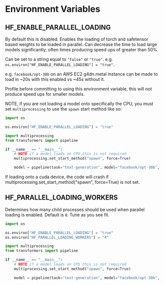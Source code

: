 <!--Copyright 2020 The HuggingFace Team. All rights reserved.

Licensed under the Apache License, Version 2.0 (the "License"); you may not use this file except in compliance with
the License. You may obtain a copy of the License at

http://www.apache.org/licenses/LICENSE-2.0

Unless required by applicable law or agreed to in writing, software distributed under the License is distributed on
an "AS IS" BASIS, WITHOUT WARRANTIES OR CONDITIONS OF ANY KIND, either express or implied. See the License for the
specific language governing permissions and limitations under the License.

⚠️ Note that this file is in Markdown but contain specific syntax for our doc-builder (similar to MDX) that may not be
rendered properly in your Markdown viewer.

-->

# Environment Variables

## HF_ENABLE_PARALLEL_LOADING

By default this is disabled. Enables the loading of torch and safetensor based weights to be loaded in parallel. Can decrease the time to load large models significantly, often times producing speed ups of greater than 50%.

Can be set to a string equal to `"false"` or `"true"`. e.g. `os.environ["HF_ENABLE_PARALLEL_LOADING"] = "true"`.

e.g. `facebook/opt-30b` on an AWS EC2 g4dn.metal instance can be made to load in ~20s with this enabled vs ~45s without it.

Profile before committing to using this environment variable, this will not produce speed ups for smaller models.

NOTE, if you are not loading a model onto specifically the CPU, you must set `multiprocessing` to use the `spawn` start method like so:

```py
import os

os.environ["HF_ENABLE_PARALLEL_LOADING"] = "true"

import multiprocessing
from transformers import pipeline

if __name__ == "__main__":
    # NOTE if a model loads on CPU this is not required
    multiprocessing.set_start_method("spawn", force=True)

    model = pipeline(task="text-generation", model="facebook/opt-30b", device_map="auto")
```

If loading onto a cuda device, the code will crash if multiprocessing.set_start_method("spawn", force=True) is not set.

## HF_PARALLEL_LOADING_WORKERS

Determines how many child processes should be used when parallel loading is enabled. Default is `8`. Tune as you see fit.

```py
import os

os.environ["HF_ENABLE_PARALLEL_LOADING"] = "true"
os.environ["HF_PARALLEL_LOADING_WORKERS"] = "4"

import multiprocessing
from transformers import pipeline

if __name__ == "__main__":
    # NOTE if a model loads on CPU this is not required
    multiprocessing.set_start_method("spawn", force=True)

    model = pipeline(task="text-generation", model="facebook/opt-30b", device_map="auto")
```
